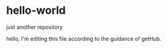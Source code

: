 # hello-world
just another repository

hello, I'm editing this file according to the guidance of getHub.
